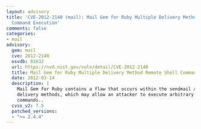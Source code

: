```yaml
---
layout: advisory
title: 'CVE-2012-2140 (mail): Mail Gem for Ruby Multiple Delivery Method Remote Shell
  Command Execution'
comments: false
categories:
- mail
advisory:
  gem: mail
  cve: 2012-2140
  osvdb: 81632
  url: https://nvd.nist.gov/vuln/detail/CVE-2012-2140
  title: Mail Gem for Ruby Multiple Delivery Method Remote Shell Command Execution
  date: 2012-03-14
  description: |
    Mail Gem for Ruby contains a flaw that occurs within the sendmail and exim
    delivery methods, which may allow an attacker to execute arbitrary shell
    commands..
  cvss_v2: 7.5
  patched_versions:
  - ">= 2.4.4"
---
```

